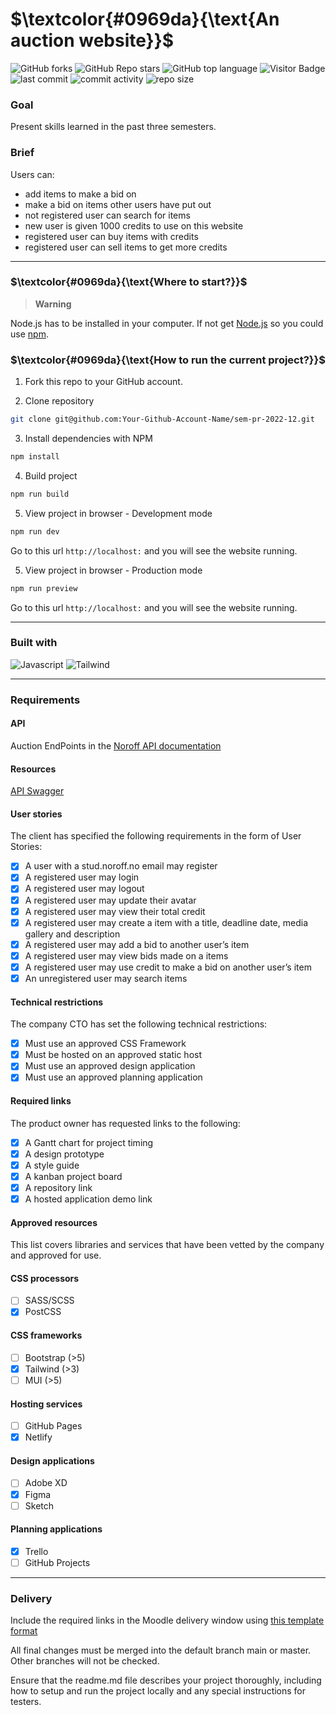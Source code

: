 <!-- Semester Project, Noroff Year 2 -->
# $\textcolor{#0969da}{\text{An auction website}}$

![GitHub forks](https://img.shields.io/github/forks/Ilona-front-end/sem-pr-2022-12?style=social)
![GitHub Repo stars](https://img.shields.io/github/stars/Ilona-front-end/sem-pr-2022-12?style=social)
![GitHub top language](https://img.shields.io/github/languages/top/Ilona-front-end/sem-pr-2022-12?color=yellow) 
![Visitor Badge](https://visitor-badge.laobi.icu/badge?page_id=Ilona-front-end/sem-pr-2022-12)
![last commit](https://img.shields.io/github/last-commit/Ilona-front-end/sem-pr-2022-12)
![commit activity](https://img.shields.io/github/commit-activity/m/Ilona-front-end/sem-pr-2022-12)
![repo size](https://img.shields.io/github/repo-size/Ilona-front-end/sem-pr-2022-12)

### Goal
Present skills learned in the past three semesters.

### Brief
Users can:
- add items to make a bid on
- make a bid on items other users have put out
- not registered user can search for items
- new user is given 1000 credits to use on this website
- registered user can buy items with credits
- registered user can sell items to get more credits

***

### $\textcolor{#0969da}{\text{Where to start?}}$

> __Warning__

Node.js has to be installed in your computer. If not get [Node.js](https://nodejs.org/en/download/) so you could use [npm](http://npmjs.com).

### $\textcolor{#0969da}{\text{How to run the current project?}}$

1. Fork this repo to your GitHub account.

2. Clone repository

```bash
git clone git@github.com:Your-Github-Account-Name/sem-pr-2022-12.git
```

3. Install dependencies with NPM

```bash
npm install
```

4. Build project

```bash
npm run build
```

5. View project in browser - Development mode

```bash
npm run dev
```

Go to this url `http://localhost:` and you will see the website running.

5. View project in browser - Production mode

```bash
npm run preview
```

Go to this url `http://localhost:` and you will see the website running.

***

### Built with

![Javascript](https://img.shields.io/badge/JavaScript-323330?style=flat&logo=javascript&logoColor=F7DF1E)
![Tailwind](https://img.shields.io/badge/Tailwind_CSS-38B2AC?style=flat&logo=tailwind-css&logoColor=white)

***

<!-- 
### Requirements
All API functionality is managed by an existing application. This project only covers the front-end application for the API.-->

### Requirements

#### API
Auction EndPoints in the [Noroff API documentation](https://docs.noroff.dev/auctionhouse-endpoints/authentication)

#### Resources
[API Swagger](https://api.noroff.dev/docs/static/index.html)

#### User stories
The client has specified the following requirements in the form of User Stories:
- [x] A user with a stud.noroff.no email may register
- [x] A registered user may login
- [x] A registered user may logout
- [x] A registered user may update their avatar
- [x] A registered user may view their total credit
- [x] A registered user may create a item with a title, deadline date, media gallery and description
- [x] A registered user may add a bid to another user’s item
- [x] A registered user may view bids made on a items
- [x] A registered user may use credit to make a bid on another user’s item
- [x] An unregistered user may search items

#### Technical restrictions
The company CTO has set the following technical restrictions:
- [x] Must use an approved CSS Framework
- [x] Must be hosted on an approved static host
- [x] Must use an approved design application
- [x] Must use an approved planning application

#### Required links
The product owner has requested links to the following:
- [x] A Gantt chart for project timing
- [x] A design prototype
- [x] A style guide
- [x] A kanban project board
- [x] A repository link
- [x] A hosted application demo link

#### Approved resources
This list covers libraries and services that have been vetted by the company and approved for use.
#### CSS processors
- [ ] SASS/SCSS
- [x] PostCSS

#### CSS frameworks
- [ ] Bootstrap (>5)
- [x] Tailwind (>3)
- [ ] MUI (>5)

#### Hosting services
- [ ] GitHub Pages
- [x] Netlify

#### Design applications
- [ ] Adobe XD
- [x] Figma
- [ ] Sketch

#### Planning applications
- [x] Trello
- [ ] GitHub Projects

***

### Delivery

Include the required links in the Moodle delivery window using [this template format](https://noroff-content.gitlab.io/feu/semester-project-2/delivery-template.html)

All final changes must be merged into the default branch main or master. Other branches will not be checked.

Ensure that the readme.md file describes your project thoroughly, including how to setup and run the project locally and any special instructions for testers.

